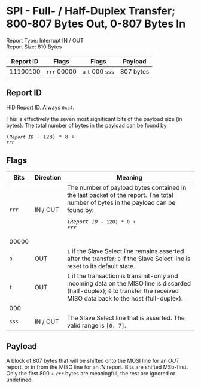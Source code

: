 
# SPI - Full- / Half-Duplex Transfer; 800-807 Bytes Out, 0-807 Bytes In
Report Type: Interrupt IN / OUT<br />
Report Size: 810 Bytes

| Report ID | Flags | Flags | Payload |
|-----------|-------|-------|---------|
| 11100100 | `rrr`&nbsp;00000 | `a`&nbsp;`t`&nbsp;000&nbsp;`sss` | 807 bytes |

## Report ID
HID Report ID.  Always `0xe4`.

This is effectively the seven most significant bits of the payload size (in bytes).  The total number of bytes in the payload can be found by: <pre>(*`Report ID`* - 128) * 8 + *`rrr`*</pre>

## Flags

| Bits  | Direction | Meaning |
|-------|-----------|---------|
| `rrr` | IN / OUT  | The number of payload bytes contained in the last packet of the report.  The total number of bytes in the payload can be found by: <pre>(*`Report ID`* - 128) * 8 + *`rrr`*</pre> |
| 00000 |          |                                                                       |
| `a`   | OUT      | `1` if the Slave Select line remains asserted after the transfer; `0` if the Slave Select line is reset to its default state. |
| `t`   | OUT      | `1` if the transaction is transmit-only and incoming data on the MISO line is discarded (half-duplex); `0` to transfer the received MISO data back to the host (full-duplex). |
| 000   |          |                                                                       |
| `sss` | IN / OUT | The Slave Select line that is asserted.  The valid range is `[0, 7]`. |

## Payload
A block of 807 bytes that will be shifted onto the MOSI line for an *OUT* report, or in from the MISO line for an *IN* report.  Bits are shifted MSb-first.  Only the first 800 + *`rrr`* bytes are meaningful, the rest are ignored or undefined.
